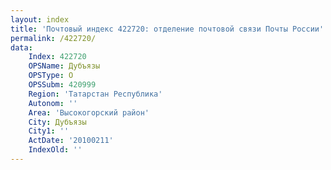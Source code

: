 ```yaml
---
layout: index
title: 'Почтовый индекс 422720: отделение почтовой связи Почты России'
permalink: /422720/
data:
    Index: 422720
    OPSName: Дубъязы
    OPSType: О
    OPSSubm: 420999
    Region: 'Татарстан Республика'
    Autonom: ''
    Area: 'Высокогорский район'
    City: Дубъязы
    City1: ''
    ActDate: '20100211'
    IndexOld: ''
---
```

